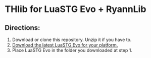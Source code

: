 # THlib for LuaSTG Evo + RyannLib

## Directions:
1. Download or clone this repository. Unzip it if you have to.
2. [Download the latest LuaSTG Evo for your platform.](https://github.com/KaleiAlma/LuaSTG-Evo/releases)
3. Place LuaSTG Evo in the folder you downloaded at step 1.